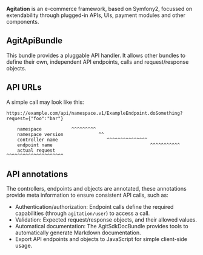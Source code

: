 **Agitation** is an e-commerce framework, based on Symfony2, focussed on
extendability through plugged-in APIs, UIs, payment modules and other
components.

## AgitApiBundle

This bundle provides a pluggable API handler. It allows other bundles to define
their own, independent API endpoints, calls and request/response objects.

## API URLs

A simple call may look like this:

```
https://example.com/api/namespace.v1/ExampleEndpoint.doSomething?request={"foo":"bar"}

    namespace           ^^^^^^^^^
    namespace version             ^^
    controller name                  ^^^^^^^^^^^^^^^
    endpoint name                                    ^^^^^^^^^^^
    actual request                                               ^^^^^^^^^^^^^^^^^^^^^
```

## API annotations

The controllers, endpoints and objects are annotated, these annotations provide meta information to ensure consistent API calls, such as:

- Authentication/authorization: Endpoint calls define the required capabilities (through `agitation/user`) to access a call.
- Validation: Expected request/response objects, and their allowed values.
- Automatical documentation: The AgitSdkDocBundle provides tools to automatically generate Markdown documentation.
- Export API endpoints and objects to JavaScript for simple client-side usage.
